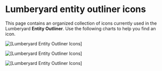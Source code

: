 # Lumberyard entity outliner icons<a name="uidev-entity-outliner-icons"></a>

This page contains an organized collection of icons currently used in the Lumberyard **Entity Outliner**\. Use the following charts to help you find an icon\.

![\[Lumberyard Entity Outliner Icons\]](http://docs.aws.amazon.com/lumberyard/latest/ui/images/icons-entity-outliner.png)

![\[Lumberyard Entity Outliner Icons\]](http://docs.aws.amazon.com/lumberyard/latest/ui/images/icons-entity-outliner-2.png)

![\[Lumberyard Entity Outliner Icons\]](http://docs.aws.amazon.com/lumberyard/latest/ui/images/icons-entity-outliner-3.png)
